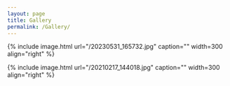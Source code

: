 ```yaml
---
layout: page
title: Gallery
permalink: /Gallery/
---
```




{% include image.html url="/20230531_165732.jpg" caption="" width=300 align="right" %}


{% include image.html url="/20210217_144018.jpg" caption="" width=300 align="right" %}
